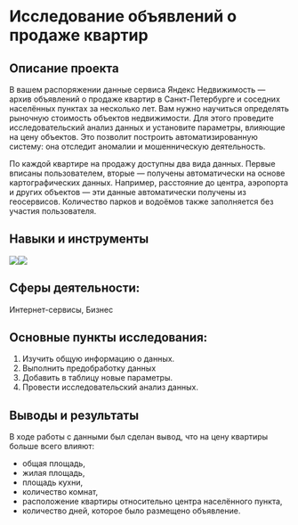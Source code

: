 # Исследование объявлений о продаже квартир

## Описание проекта
В вашем распоряжении данные сервиса Яндекс Недвижимость — архив объявлений о продаже квартир в Санкт-Петербурге и соседних населённых пунктах за несколько лет. Вам нужно научиться определять рыночную стоимость объектов недвижимости. Для этого проведите исследовательский анализ данных и установите параметры, влияющие на цену объектов. Это позволит построить автоматизированную систему: она отследит аномалии и мошенническую деятельность. 

По каждой квартире на продажу доступны два вида данных. Первые вписаны пользователем, вторые — получены автоматически на основе картографических данных. Например, расстояние до центра, аэропорта и других объектов — эти данные автоматически получены из геосервисов. Количество парков и водоёмов также заполняется без участия пользователя.

## Навыки и инструменты
<img src="https://img.shields.io/badge/Pandas-black?style=flat-square&logo=pandas&logoColor=orange"/><img src="https://img.shields.io/badge/Plotly-black?style=flat-square&logo=plotly&logoColor=orange"/>

## Сферы деятельности:
Интернет-сервисы, Бизнес

## Основные пункты исследования:
1. Изучить общую информацию о данных.
2. Выполнить предобработку данных
3. Добавить в таблицу новые параметры.
4. Провести исследовательский анализ данных.

## Выводы и результаты
В ходе работы с данными был сделан вывод, что на цену квартиры больше всего влияют:
- общая площадь,
- жилая площадь,
- площадь кухни,
- количество комнат,
- расположение квартиры относительно центра населённого пункта,
- количество дней, которое было размещено объявление.
